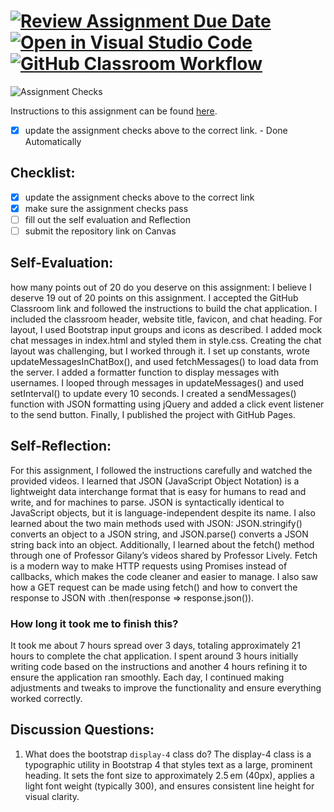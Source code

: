 [![Review Assignment Due Date](https://classroom.github.com/assets/deadline-readme-button-22041afd0340ce965d47ae6ef1cefeee28c7c493a6346c4f15d667ab976d596c.svg)](https://classroom.github.com/a/60T8jdNU)
[![Open in Visual Studio Code](https://classroom.github.com/assets/open-in-vscode-2e0aaae1b6195c2367325f4f02e2d04e9abb55f0b24a779b69b11b9e10269abc.svg)](https://classroom.github.com/online_ide?assignment_repo_id=19724037&assignment_repo_type=AssignmentRepo)
[![GitHub Classroom Workflow](https://github.com/IT3049C-Lively-FA23/chatting-application-poojarna/actions/workflows/classroom.yml/badge.svg)](https://github.com/IT3049C-Lively-FA23/chatting-application-poojarna/actions/workflows/classroom.yml)
=====================
![Assignment Checks](https://github.com/IT3049C/Chatting-Application/workflows/Assignment%20Checks/badge.svg)

Instructions to this assignment can be found [here](https://reedws.github.io/IT3049C/coursework/labs/chatting-app/).
- [x] update the assignment checks above to the correct link. - Done Automatically
## Checklist:
- [x] update the assignment checks above to the correct link
- [x] make sure the assignment checks pass
- [ ] fill out the self evaluation and Reflection
- [ ] submit the repository link on Canvas

## Self-Evaluation:

how many points out of 20 do you deserve on this assignment: I believe I deserve 19 out of 20 points on this assignment. I accepted the GitHub Classroom link and followed the instructions to build the chat application. I included the classroom header, website title, favicon, and chat heading. For layout, I used Bootstrap input groups and icons as described. I added mock chat messages in index.html and styled them in style.css. Creating the chat layout was challenging, but I worked through it. I set up constants, wrote updateMessagesInChatBox(), and used fetchMessages() to load data from the server. I added a formatter function to display messages with usernames. I looped through messages in updateMessages() and used setInterval() to update every 10 seconds. I created a sendMessages() function with JSON formatting using jQuery and added a click event listener to the send button. Finally, I published the project with GitHub Pages.

## Self-Reflection:
<!-- Write your self-reflection under this line -->
For this assignment, I followed the instructions carefully and watched the provided videos. I learned that JSON (JavaScript Object Notation) is a lightweight data interchange format that is easy for humans to read and write, and for machines to parse. JSON is syntactically identical to JavaScript objects, but it is language-independent despite its name. I also learned about the two main methods used with JSON: JSON.stringify() converts an object to a JSON string, and JSON.parse() converts a JSON string back into an object. Additionally, I learned about the fetch() method through one of Professor Gilany’s videos shared by Professor Lively. Fetch is a modern way to make HTTP requests using Promises instead of callbacks, which makes the code cleaner and easier to manage. I also saw how a GET request can be made using fetch() and how to convert the response to JSON with .then(response => response.json()).

### How long it took me to finish this?
It took me about 7 hours spread over 3 days, totaling approximately 21 hours to complete the chat application. I spent around 3 hours initially writing code based on the instructions and another 4 hours refining it to ensure the application ran smoothly. Each day, I continued making adjustments and tweaks to improve the functionality and ensure everything worked correctly.

## Discussion Questions:
1. What does the bootstrap `display-4` class do? The display-4 class is a typographic utility in Bootstrap 4 that styles text as a large, prominent heading. It sets the font size to approximately 2.5 em (40px), applies a light font weight (typically 300), and ensures consistent line height for visual clarity.

